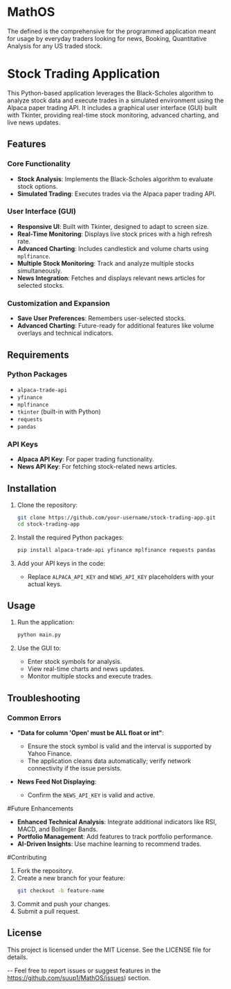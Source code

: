 # MathOS
The defined is the comprehensive for the programmed application meant for usage by everyday traders looking for news, Booking, Quantitative Analysis for any US traded stock.
# Stock Trading Application
This Python-based application leverages the Black-Scholes algorithm to analyze stock data and execute trades in a simulated environment using the Alpaca paper trading API. It includes a graphical user interface (GUI) built with Tkinter, providing real-time stock monitoring, advanced charting, and live news updates.

## Features

### Core Functionality
- **Stock Analysis**: Implements the Black-Scholes algorithm to evaluate stock options.
- **Simulated Trading**: Executes trades via the Alpaca paper trading API.

### User Interface (GUI)
- **Responsive UI**: Built with Tkinter, designed to adapt to screen size.
- **Real-Time Monitoring**: Displays live stock prices with a high refresh rate.
- **Advanced Charting**: Includes candlestick and volume charts using `mplfinance`.
- **Multiple Stock Monitoring**: Track and analyze multiple stocks simultaneously.
- **News Integration**: Fetches and displays relevant news articles for selected stocks.

### Customization and Expansion
- **Save User Preferences**: Remembers user-selected stocks.
- **Advanced Charting**: Future-ready for additional features like volume overlays and technical indicators.

## Requirements

### Python Packages
- `alpaca-trade-api`
- `yfinance`
- `mplfinance`
- `tkinter` (built-in with Python)
- `requests`
- `pandas`

### API Keys
- **Alpaca API Key**: For paper trading functionality.
- **News API Key**: For fetching stock-related news articles.

## Installation

1. Clone the repository:
   ```bash
   git clone https://github.com/your-username/stock-trading-app.git
   cd stock-trading-app
   ```

2. Install the required Python packages:
   ```bash
   pip install alpaca-trade-api yfinance mplfinance requests pandas
   ```

3. Add your API keys in the code:
   - Replace `ALPACA_API_KEY` and `NEWS_API_KEY` placeholders with your actual keys.

## Usage

1. Run the application:
   ```bash
   python main.py
   ```

2. Use the GUI to:
   - Enter stock symbols for analysis.
   - View real-time charts and news updates.
   - Monitor multiple stocks and execute trades.

## Troubleshooting

### Common Errors
- **"Data for column 'Open' must be ALL float or int"**:
  - Ensure the stock symbol is valid and the interval is supported by Yahoo Finance.
  - The application cleans data automatically; verify network connectivity if the issue persists.

- **News Feed Not Displaying**:
  - Confirm the `NEWS_API_KEY` is valid and active.

#Future Enhancements
- **Enhanced Technical Analysis**: Integrate additional indicators like RSI, MACD, and Bollinger Bands.
- **Portfolio Management**: Add features to track portfolio performance.
- **AI-Driven Insights**: Use machine learning to recommend trades.

#Contributing

1. Fork the repository.
2. Create a new branch for your feature:
   ```bash
   git checkout -b feature-name
   ```
3. Commit and push your changes.
4. Submit a pull request.

## License

This project is licensed under the MIT License. See the LICENSE file for details.

--
Feel free to report issues or suggest features in the https://github.com/suup1/MathOS/issues) section.
